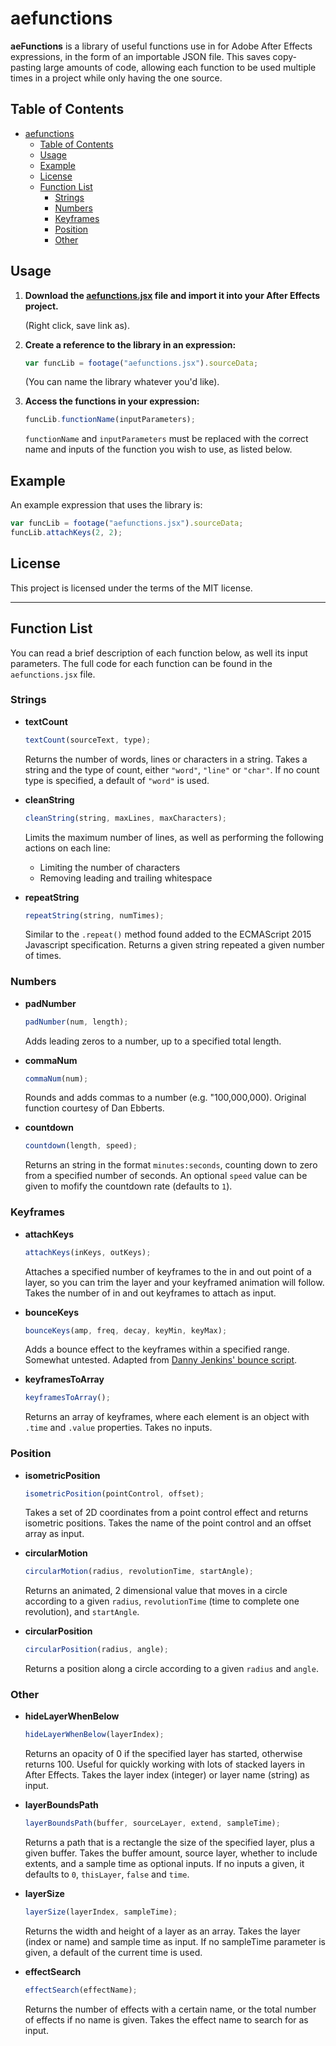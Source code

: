 # aefunctions

**aeFunctions** is a library of useful functions use in for Adobe After Effects expressions, in the form of an importable JSON file. This saves copy-pasting large amounts of code, allowing each function to be used multiple times in a project while only having the one source.

## Table of Contents

- [aefunctions](#aefunctions)
  - [Table of Contents](#table-of-contents)
  - [Usage](#usage)
  - [Example](#example)
  - [License](#license)
  - [Function List](#function-list)
    - [Strings](#strings)
    - [Numbers](#numbers)
    - [Keyframes](#keyframes)
    - [Position](#position)
    - [Other](#other)

## Usage

1. **Download the [aefunctions.jsx](https://raw.githubusercontent.com/timhaywood/aeFunctions/master/aefunctions.jsx) file and import it into your After Effects project.**

   (Right click, save link as).

2. **Create a reference to the library in an expression:**

   ```javascript
   var funcLib = footage("aefunctions.jsx").sourceData;
   ```

   (You can name the library whatever you'd like).

3. **Access the functions in your expression:**

    ```javascript
    funcLib.functionName(inputParameters);
    ```

    `functionName` and `inputParameters` must be replaced with the correct name and inputs of the function you wish to use, as listed below.

## Example

   An example expression that uses the library is:

   ```javascript
   var funcLib = footage("aefunctions.jsx").sourceData;
   funcLib.attachKeys(2, 2);
   ```

## License

This project is licensed under the terms of the MIT license.

----------

## Function List

You can read a brief description of each function below, as well its input parameters. The full code for each function can be found in the `aefunctions.jsx` file.

### Strings

- **textCount**

   ```javascript
   textCount(sourceText, type);
   ```

   Returns the number of words, lines or characters in a string. Takes a string and the type of count, either `"word"`, `"line"` or `"char"`. If no count type is specified, a default of `"word"` is used.

- **cleanString**

   ```javascript
   cleanString(string, maxLines, maxCharacters);
   ```

   Limits the maximum number of lines, as well as performing the following actions on each line:

   - Limiting the number of characters
   - Removing leading and trailing whitespace

- **repeatString**

   ```javascript
   repeatString(string, numTimes);
   ```

   Similar to the `.repeat()` method found added to the ECMAScript 2015 Javascript specification. Returns a given string repeated a given number of times.

### Numbers

- **padNumber**

   ```javascript
   padNumber(num, length);
   ```

   Adds leading zeros to a number, up to a specified total length.

- **commaNum**

   ```javascript
   commaNum(num);
   ```

   Rounds and adds commas to a number (e.g. "100,000,000). Original function courtesy of Dan Ebberts.

- **countdown**

   ```javascript
   countdown(length, speed);
   ```

   Returns an string in the format `minutes:seconds`, counting down to zero from a specified number of seconds. An optional `speed` value can be given to mofify the countdown rate (defaults to `1`).

### Keyframes

- **attachKeys**

   ```javascript
   attachKeys(inKeys, outKeys);
   ```

   Attaches a specified number of keyframes to the in and out point of a layer, so you can trim the layer and your keyframed animation will follow. Takes the number of in and out keyframes to attach as input.

- **bounceKeys**

   ```javascript
   bounceKeys(amp, freq, decay, keyMin, keyMax);
   ```

   Adds a bounce effect to the keyframes within a specified range. Somewhat untested.
   Adapted from [Danny Jenkins' bounce script](http://dannyjenkins.com.au/After-Effects-Expressions).

- **keyframesToArray**

   ```javascript
   keyframesToArray();
   ```

   Returns an array of keyframes, where each element is an object with `.time` and `.value` properties. Takes no inputs.

### Position

- **isometricPosition**

   ```javascript
   isometricPosition(pointControl, offset);
   ```

   Takes a set of 2D coordinates from a point control effect and returns isometric positions. Takes the name of the point control and an offset array as input.

- **circularMotion**

   ```javascript
   circularMotion(radius, revolutionTime, startAngle);
   ```

   Returns an animated, 2 dimensional value that moves in a circle according to a given `radius`, `revolutionTime` (time to complete one revolution), and `startAngle`.

- **circularPosition**

   ```javascript
   circularPosition(radius, angle);
   ```

   Returns a position along a circle according to a given `radius` and `angle`.

### Other

- **hideLayerWhenBelow**

   ```javascript
   hideLayerWhenBelow(layerIndex);
   ```

   Returns an opacity of 0 if the specified layer has started, otherwise returns 100. Useful for quickly working with lots of stacked layers in After Effects. Takes the layer index (integer) or layer name (string) as input.

- **layerBoundsPath**

   ```javascript
   layerBoundsPath(buffer, sourceLayer, extend, sampleTime);
   ```

   Returns a path that is a rectangle the size of the specified layer, plus a given buffer. Takes the buffer amount, source layer, whether to include extents, and a sample time as optional inputs. If no inputs a given, it defaults to `0`, `thisLayer`, `false` and `time`.

- **layerSize**

   ```javascript
   layerSize(layerIndex, sampleTime);
   ```

   Returns the width and height of a layer as an array. Takes the layer (index or name) and sample time as input. If no sampleTime parameter is given, a default of the current time is used.

- **effectSearch**

   ```javascript
   effectSearch(effectName);
   ```

   Returns the number of effects with a certain name, or the total number of effects if no name is given. Takes the effect name to search for as input.